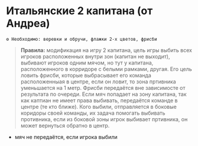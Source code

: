 # Итальянские 2 капитана (от Андреа)
```
⚙ Необходимо: веревки и обручи, флажки 2-х цветов, фрисби
```

> **Правила:** модификация на игру 2 капитана, цель игры выбить всех игроков расположенных внутри зон (капитан не выходит), выбивают игроков одним мячом, но тут у капитана, расположенного в корридоре с белыми рамками, другая. Его цель ловить фрисби, которые выбрасывает его команда расположенныая в центре, если он ловит, то зона пртивника уменьшается на 1 метр. Фрисби передаётся вне зависимосте от результата по очереди. Если мяч попадает на зону капитана, так как каптиан не имеет права выбивать, передаётся команде в центре (те кто ближе). Кого выбили, отправляется в боковые коридоры своей команды, их задача помогать выбивать противника, если из боковой зоны игрок выбивает пртивника, он может вернуться обратно в центр. 

- мяч не передаётся, если игрока выбили
